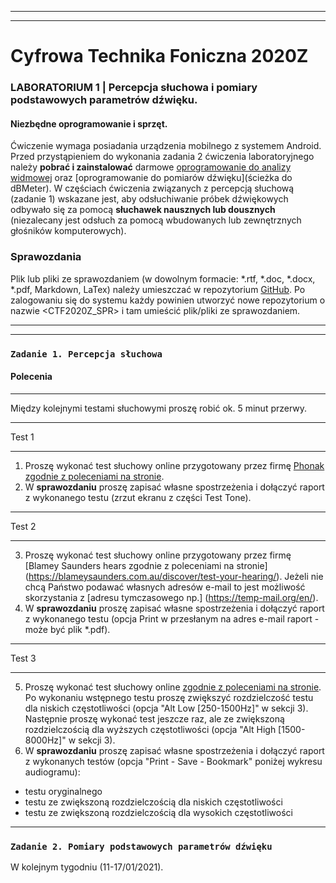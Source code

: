 ***

***

# Cyfrowa Technika Foniczna 2020Z

### **LABORATORIUM 1** | Percepcja słuchowa i pomiary podstawowych parametrów dźwięku.

#### Niezbędne oprogramowanie i sprzęt.
Ćwiczenie wymaga posiadania urządzenia mobilnego z systemem Android. Przed przystąpieniem do wykonania zadania 2 ćwiczenia laboratoryjnego należy **pobrać i zainstalować** darmowe [oprogramowanie do analizy widmowej](https://play.google.com/store/apps/details?id=org.intoorbit.spectrum) oraz [oprogramowanie do pomiarów dźwięku](ścieżka do dBMeter). W częściach ćwiczenia związanych z percepcją słuchową (zadanie 1) wskazane jest, aby odsłuchiwanie próbek dźwiękowych odbywało się za pomocą **słuchawek nausznych lub dousznych** (niezalecany jest odsłuch za pomocą wbudowanych lub zewnętrznych głośników komputerowych).

### Sprawozdania

Plik lub pliki ze sprawozdaniem (w dowolnym formacie: *.rtf, *.doc, *.docx, *.pdf, Markdown, LaTex) należy umieszczać w repozytorium [GitHub](https://github.com/). Po zalogowaniu się do systemu każdy powinien utworzyć nowe repozytorium o nazwie <CTF2020Z_SPR> i tam umieścić plik/pliki ze sprawozdaniem.

***

***

### `Zadanie 1. Percepcja słuchowa`

#### Polecenia
***
Między kolejnymi testami słuchowymi proszę robić ok. 5 minut przerwy.
***
Test 1
***
1. Proszę wykonać test słuchowy online przygotowany przez firmę [Phonak zgodnie z poleceniami na stronie](https://hearing-screener.beyondhearing.org/phonak/lMePtS/welcome).
2. W **sprawozdaniu** proszę zapisać własne spostrzeżenia i dołączyć raport z wykonanego testu (zrzut ekranu z części Test Tone).
***
Test 2
***
3. Proszę wykonać test słuchowy online przygotowany przez firmę [Blamey Saunders hears zgodnie z poleceniami na stronie] (https://blameysaunders.com.au/discover/test-your-hearing/). Jeżeli nie chcą Państwo podawać własnych adresów e-mail to jest możliwość skorzystania z [adresu tymczasowego np.] (https://temp-mail.org/en/).
4. W **sprawozdaniu** proszę zapisać własne spostrzeżenia i dołączyć raport z wykonanego testu (opcja Print w przesłanym na adres e-mail raport - może być plik *.pdf).
***
Test 3
***
5. Proszę wykonać test słuchowy online [zgodnie z poleceniami na stronie](https://hearingtest.online/). Po wykonaniu wstępnego testu proszę zwiększyć rozdzielczość testu dla niskich częstotliwości (opcja "Alt Low [250-1500Hz]" w sekcji 3). Następnie proszę wykonać test jeszcze raz, ale ze zwiększoną rozdzielczością dla wyższych częstotliwości (opcja "Alt High [1500-8000Hz]" w sekcji 3).
6. W **sprawozdaniu** proszę zapisać własne spostrzeżenia i dołączyć raport z wykonanych testów (opcja "Print - Save - Bookmark" poniżej wykresu audiogramu):
- testu oryginalnego
- testu ze zwiększoną rozdzielczością dla niskich częstotliwości
- testu ze zwiększoną rozdzielczością dla wysokich częstotliwości

***
### `Zadanie 2. Pomiary podstawowych parametrów dźwięku`
W kolejnym tygodniu (11-17/01/2021).
